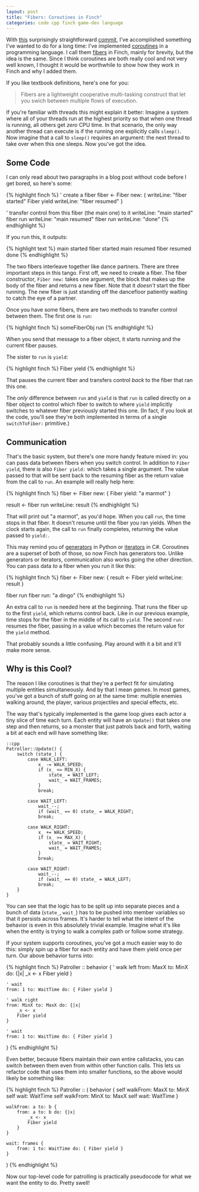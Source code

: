 ```yaml
---
layout: post
title: "Fibers: Coroutines in Finch"
categories: code cpp finch game-dev language
---
```

With [this](http://bitbucket.org/munificent/finch/changeset/1ae1817c9f23) surprisingly straightforward [commit](http://mercurial.selenic.com/wiki/Commit), I've accomplished
something I've wanted to do for a long time: I've implemented [coroutines](http://en.wikipedia.org/wiki/Coroutine)
in a programming language. I call them [fibers](http://en.wikipedia.org/wiki/Fiber_%28computer_science%29) in Finch, mainly for
brevity, but the idea is the same. Since I think coroutines are both really
cool and not very well known, I thought it would be worthwhile to show how
they work in Finch and why I added them.

If you like textbook definitions, here's one for you:

> Fibers are a lightweight cooperative multi-tasking construct that let you
swich between multiple flows of execution.

If you're familiar with threads this might explain it better: Imagine a system
where all of your threads run at the highest priority so that when one thread
is running, all others get *zero* CPU time. In that scenario, the only way
another thread can execute is if the running one explicitly calls `sleep()`.
Now imagine that a call to `sleep()` requires an argument: the next thread to
take over when this one sleeps. Now you've got the idea.

## Some Code

I can only read about two paragraphs in a blog post without code before I get
bored, so here's some:

{% highlight finch %}
' create a fiber
fiber <- Fiber new: {
    writeLine: "fiber started"
    Fiber yield
    writeLine: "fiber resumed"
}

' transfer control from this fiber (the main one) to it
writeLine: "main started"
fiber run
writeLine: "main resumed"
fiber run
writeLine: "done"
{% endhighlight %}

If you run this, it outputs:

{% highlight text %}
main started
fiber started
main resumed
fiber resumed
done
{% endhighlight %}

The two fibers interleave together like dance partners. There are three
important steps in this tango. First off, we need to create a fiber. The fiber
constructor, `Fiber new:` takes one argument, the block that makes up the body
of the fiber and returns a new fiber. Note that it *doesn't* start the fiber
running. The new fiber is just standing off the dancefloor patiently waiting
to catch the eye of a partner.

Once you have some fibers, there are two methods to transfer control between
them. The first one is `run`:

{% highlight finch %}
someFiberObj run
{% endhighlight %}

When you send that message to a fiber object, it starts running and the
current fiber pauses.

The sister to `run` is `yield`:

{% highlight finch %}
Fiber yield
{% endhighlight %}

That pauses the current fiber and transfers control *back* to the fiber that
ran this one.

The *only* difference between `run` and `yield` is that `run` is called
directly on a fiber object to control which fiber to switch to where `yield`
implicitly switches to whatever fiber previously started this one. (In fact,
if you look at the code, you'll see they're both implemented in terms of a
single `switchToFiber:` primitive.)

## Communication

That's the basic system, but there's one more handy feature mixed in: you can
pass data between fibers when you switch control. In addition to `Fiber
yield`, there is also `Fiber yield:` which takes a single argument. The value
passed to that will be sent back to the resuming fiber as the return value
from the call to `run`. An example will really help here:

{% highlight finch %}
fiber <- Fiber new: {
  Fiber yield: "a marmot"
}

result <- fiber run
writeLine: result
{% endhighlight %}

That will print out "a marmot", as you'd hope. When you call `run`, the time
stops in that fiber. It doesn't resume until the fiber you ran yields. When
the clock starts again, the call to `run` finally completes, returning the
value passed to `yield:`.

This may remind you of [generators](http://www.python.org/dev/peps/pep-0255/) in Python or [iterators](http://msdn.microsoft.com/en-us/library/9k7k7cf0%28VS.80%29.aspx) in C#.
Coroutines are a superset of both of those, so now Finch has generators too.
Unlike generators or iterators, communication also works going the other
direction. You can pass data *to* a fiber when you run it like this:

{% highlight finch %}
fiber <- Fiber new: {
  result <- Fiber yield
  writeLine: result
}

fiber run
fiber run: "a dingo"
{% endhighlight %}

An extra call to `run` is needed here at the beginning. That runs the fiber up
to the first `yield`, which returns control back. Like in our previous
example, time stops for the fiber in the middle of its call to `yield`. The
second `run:` resumes the fiber, passing in a value which becomes the return
value for the `yield` method.

That probably sounds a little confusing. Play around with it a bit and it'll
make more sense.

## Why is this Cool?

The reason I like coroutines is that they're a perfect fit for simulating
multiple entities simultaneously. And by that I mean *games*. In most games,
you've got a bunch of stuff going on at the same time: multiple enemies
walking around, the player, various projectiles and special effects, etc.

The way that's typically implemented is the game loop gives each actor a tiny
slice of time each turn. Each entity will have an `Update()` that takes one
step and then returns, so a monster that just patrols back and forth, waiting
a bit at each end will have something like:

    ::cpp
    Patroller::Update() {
        switch (state_) {
            case WALK_LEFT:
                x_ -= WALK_SPEED;
                if (x_ <= MIN_X) {
                    state_ = WAIT_LEFT;
                    wait_ = WAIT_FRAMES;
                }
                break;

            case WAIT_LEFT:
                wait_--;
                if (wait_ == 0) state_ = WALK_RIGHT;
                break;

            case WALK_RIGHT:
                x_ += WALK_SPEED;
                if (x_ >= MAX_X) {
                    state_ = WAIT_RIGHT;
                    wait_ = WAIT_FRAMES;
                }
                break;

            case WAIT_RIGHT:
                wait_--;
                if (wait_ == 0) state_ = WALK_LEFT;
                break;
        }
    }

You can see that the logic has to be split up into separate pieces and a bunch
of data (`state_`, `wait_`) has to be pushed into member variables so that it
persists across frames. It's harder to tell what the intent of the behavior is
even in this absolutely trivial example. Imagine what it's like when the
entity is trying to walk a complex path or follow some strategy.

If your system supports coroutines, you've got a much easier way to do this:
simply spin up a fiber for each entity and have them yield once per turn. Our
above behavior turns into:

{% highlight finch %}
Patroller :: behavior {
    ' walk left
    from: MaxX to: MinX do: {|x|
        _x <- x
        Fiber yield
    }

    ' wait
    from: 1 to: WaitTime do: { Fiber yield }

    ' walk right
    from: MinX to: MaxX do: {|x|
        _x <- x
        Fiber yield
    }

    ' wait
    from: 1 to: WaitTime do: { Fiber yield }
}
{% endhighlight %}

Even better, because fibers maintain their own entire callstacks, you can
switch between them even from within other function calls. This lets us
refactor code that uses them into smaller functions, so the above would likely
be something like:

{% highlight finch %}
Patroller :: (
    behavior {
        self walkFrom: MaxX to: MinX
        self wait: WaitTime
        self walkFrom: MinX to: MaxX
        self wait: WaitTime
    }

    walkFrom: a to: b {
        from: a to: b do: {|x|
            _x <- x
            Fiber yield
        }
    }

    wait: frames {
        from: 1 to: WaitTime do: { Fiber yield }
    }
)
{% endhighlight %}

Now our top-level code for patrolling is practically pseudocode for what we
want the entity to do. Pretty swell!
